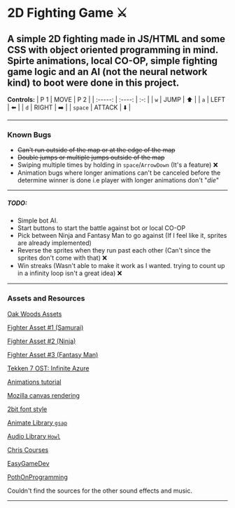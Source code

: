 # 2D Fighting Game ⚔

A simple 2D fighting made in JS/HTML and some CSS with object oriented programming in mind. Spirte animations, local CO-OP, simple fighting game logic and an AI (not the neural network kind) to boot were done in this project. 
---
**Controls:**
|   P 1   |  MOVE  | P 2 |
| :-----: | :----: | :-: |
|   `w`   |  JUMP  | ⬆️  |
|   `a`   |  LEFT  | ⬅️  |
|   `d`   | RIGHT  | ➡️  |
| `space` | ATTACK | ⬇️  |

---
### Known Bugs

- ~~Can't run outside of the map or at the edge of the map~~
- ~~Double jumps or multiple jumps outside of the map~~
- Swiping multiple times by holding in `space`/`ArrowDown` (It's a feature) ❌
- Animation bugs where longer animations can't be canceled before the determine winner is done i.e player with longer animations don't "*die*"
---
##### TODO:
- Simple bot AI.
- Start buttons to start the battle against bot or local CO-OP
- Pick between Ninja and Fantasy Man to go against (If I feel like it, sprites are already implemented)
- Reverse the sprites when they run past each other (Can't since the sprites don't come with that) ❌
- Win streaks (Wasn't able to make it work as I wanted. trying to count up in a infinity loop isn't a great idea) ❌
---
### Assets and Resources
[Oak Woods Assets](https://brullov.itch.io/oak-woods)

[Fighter Asset #1 (Samurai)](https://luizmelo.itch.io/martial-hero)

[Fighter Asset #2 (Ninja)](https://luizmelo.itch.io/martial-hero-2)

[Fighter Asset #3 (Fantasy Man)](https://luizmelo.itch.io/fantasy-warrior)

[Tekken 7 OST: Infinite Azure](https://www.youtube.com/watch?v=iV36oKczdzE)

[Animations tutorial](https://youtu.be/MHGgVlrlkYc)

[Mozilla canvas rendering](https://developer.mozilla.org/en-US/docs/Web/API/CanvasRenderingContext2D/drawImage)

[2bit font style](https://fonts.google.com/share?selection.family=Press%20Start%202P)

[Animate Library `gsap`](https://cdnjs.com/libraries/gsap)

[Audio Library `Howl`](https://howlerjs.com/)

[Chris Courses](https://www.youtube.com/c/ChrisCourses)

[EasyGameDev](https://www.youtube.com/watch?v=6Rmj-4r2lrg&list=PLGvgepw5e1ayt7KaozE7DfQaEQwJD8oBI)

[PothOnProgramming](https://www.youtube.com/watch?v=zbqwFb8DJgQ)

Couldn't find the sources for the other sound effects and music.

---